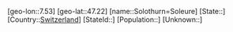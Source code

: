 ﻿---
location: [47.22,7.53]
type: City
tags:
- geo/City


SpocWebEntityId: 34355
isDeleted: false
confidential: public

---
[geo-lon::7.53]
[geo-lat::47.22]
[name::Solothurn=Soleure]
[State::]
[Country::[Switzerland](geo/Continent/Europe/Switzerland.md)]
[StateId::]
[Population::]
[Unknown::]

